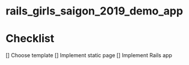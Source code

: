 # rails_girls_saigon_2019_demo_app

# Checklist

[] Choose template
[] Implement static page
[] Implement Rails app
